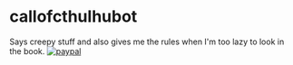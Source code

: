 # callofcthulhubot

Says creepy stuff and also gives me the rules when I'm too lazy to look in the book.
[![paypal](https://www.paypalobjects.com/en_US/i/btn/btn_donateCC_LG.gif)](https://www.paypal.com/cgi-bin/webscr?cmd=_s-xclick&hosted_button_id=R2HC545LKK8FU)

